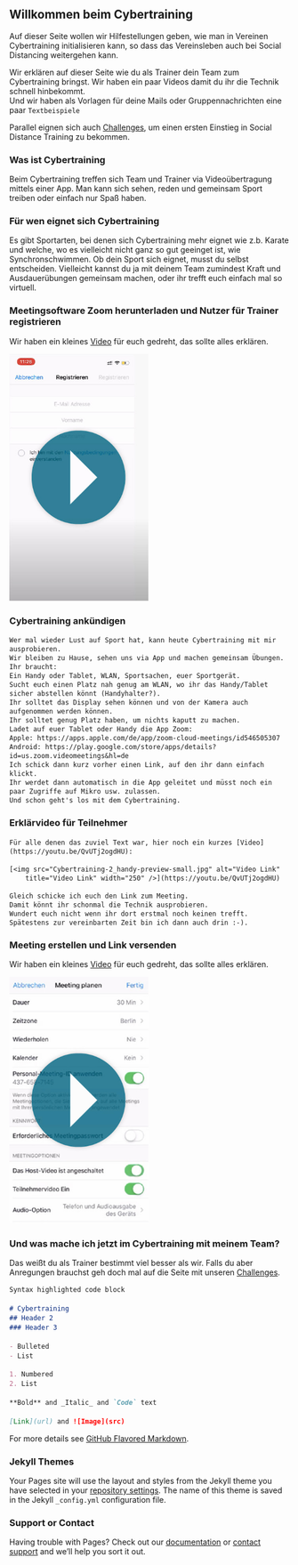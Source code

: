 ## Willkommen beim Cybertraining

Auf dieser Seite wollen wir Hilfestellungen geben, wie man in Vereinen Cybertraining initialisieren kann, so dass das Vereinsleben auch bei Social Distancing weitergehen kann. 

Wir erklären auf dieser Seite wie du als Trainer dein Team zum Cybertraining bringst.
Wir haben ein paar Videos damit du ihr die Technik schnell hinbekommt.  
Und wir haben als Vorlagen für deine Mails oder Gruppennachrichten eine paar ```Textbeispiele``` 

Parallel eignen sich auch [Challenges](https://phimichel.github.io/ZusammenAlleinChallenges/index.html), um einen ersten Einstieg in Social Distance Training zu bekommen.


### Was ist Cybertraining
Beim Cybertraining treffen sich Team und Trainer via Videoübertragung mittels einer App. Man kann sich sehen, reden und gemeinsam Sport treiben oder einfach nur Spaß haben.

### Für wen eignet sich Cybertraining
Es gibt Sportarten, bei denen sich Cybertraining mehr eignet wie z.b. Karate und welche, wo es vielleicht nicht ganz so gut geeinget ist, wie Synchronschwimmen.
Ob dein Sport sich eignet, musst du selbst entscheiden. Vielleicht kannst du ja mit deinem Team zumindest Kraft und Ausdauerübungen gemeinsam machen, oder ihr trefft euch einfach mal so virtuell.

### Meetingsoftware Zoom herunterladen und Nutzer für Trainer registrieren
Wir haben ein kleines [Video](https://youtu.be/H-uyyE9ly6E) für euch gedreht, das sollte alles erklären.

[<img src="Cybertraining-1_handy-preview-small.jpg" alt="Video Link"
	title="Video Link" width="250" />](https://youtu.be/H-uyyE9ly6E)
  

### Cybertraining ankündigen
```
Wer mal wieder Lust auf Sport hat, kann heute Cybertraining mit mir ausprobieren.  
Wir bleiben zu Hause, sehen uns via App und machen gemeinsam Übungen.  
Ihr braucht:  
Ein Handy oder Tablet, WLAN, Sportsachen, euer Sportgerät.  
Sucht euch einen Platz nah genug am WLAN, wo ihr das Handy/Tablet sicher abstellen könnt (Handyhalter?).   
Ihr solltet das Display sehen können und von der Kamera auch aufgenommen werden können.  
Ihr solltet genug Platz haben, um nichts kaputt zu machen.  
Ladet auf euer Tablet oder Handy die App Zoom:  
Apple: https://apps.apple.com/de/app/zoom-cloud-meetings/id546505307  
Android: https://play.google.com/store/apps/details?id=us.zoom.videomeetings&hl=de  
Ich schick dann kurz vorher einen Link, auf den ihr dann einfach klickt.  
Ihr werdet dann automatisch in die App geleitet und müsst noch ein paar Zugriffe auf Mikro usw. zulassen.   
Und schon geht's los mit dem Cybertraining.
``` 

### Erklärvideo für Teilnehmer
```
Für alle denen das zuviel Text war, hier noch ein kurzes [Video](https://youtu.be/QvUTj2ogdHU):

[<img src="Cybertraining-2_handy-preview-small.jpg" alt="Video Link"
	title="Video Link" width="250" />](https://youtu.be/QvUTj2ogdHU)

Gleich schicke ich euch den Link zum Meeting.  
Damit könnt ihr schonmal die Technik ausprobieren.   
Wundert euch nicht wenn ihr dort erstmal noch keinen trefft.  
Spätestens zur vereinbarten Zeit bin ich dann auch drin :-).
```


### Meeting erstellen und Link versenden
Wir haben ein kleines [Video](https://youtu.be/ZwTNwkgXiKg) für euch gedreht, das sollte alles erklären.

[<img src="Cybertraining-3_handy-preview-small.jpg" alt="Video Link"
	title="Video Link" width="250" />](https://youtu.be/ZwTNwkgXiKg)


### Und was mache ich jetzt im Cybertraining mit meinem Team?
Das weißt du als Trainer bestimmt viel besser als wir.
Falls du aber Anregungen brauchst geh doch mal auf die Seite mit unseren [Challenges](https://phimichel.github.io/ZusammenAlleinChallenges/index.html).










```markdown
Syntax highlighted code block

# Cybertraining
## Header 2
### Header 3

- Bulleted
- List

1. Numbered
2. List

**Bold** and _Italic_ and `Code` text

[Link](url) and ![Image](src)
```

For more details see [GitHub Flavored Markdown](https://guides.github.com/features/mastering-markdown/).

### Jekyll Themes

Your Pages site will use the layout and styles from the Jekyll theme you have selected in your [repository settings](https://github.com/lutzkohl/Cybertraining/settings). The name of this theme is saved in the Jekyll `_config.yml` configuration file.

### Support or Contact

Having trouble with Pages? Check out our [documentation](https://help.github.com/categories/github-pages-basics/) or [contact support](https://github.com/contact) and we’ll help you sort it out.
